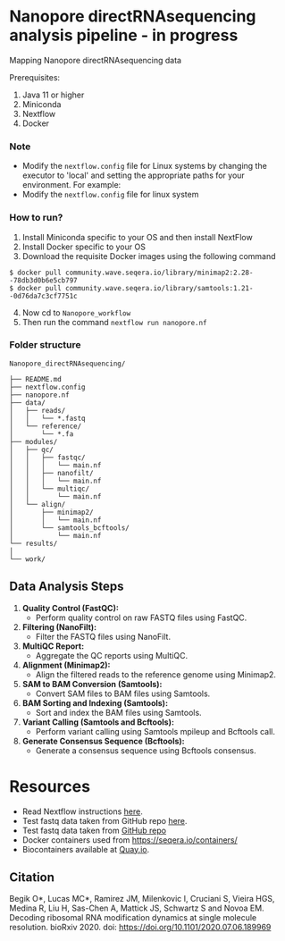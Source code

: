 # Nanopore directRNAsequencing analysis pipeline - in progress
Mapping Nanopore directRNAsequencing data

Prerequisites:
1. Java 11 or higher
2. Miniconda
3. Nextflow 
4. Docker

### Note
- Modify the `nextflow.config` file for Linux systems by changing the executor to 'local' and setting the appropriate paths for your environment. For example:
- Modify the `nextflow.config` file for linux system

### How to run?
1. Install Miniconda specific to your OS and then install NextFlow
2. Install Docker specific to your OS
3. Download the requisite Docker images using the following command
```
$ docker pull community.wave.seqera.io/library/minimap2:2.28--78db3d0b6e5cb797
$ docker pull community.wave.seqera.io/library/samtools:1.21--0d76da7c3cf7751c
```
4. Now cd to `Nanopore_workflow`
5. Then run the command `nextflow run nanopore.nf`

### Folder structure ##

```
Nanopore_directRNAsequencing/

├── README.md
├── nextflow.config
├── nanopore.nf
├── data/
│   ├── reads/
│   │   └── *.fastq
│   └── reference/
│       └── *.fa
├── modules/
│   ├── qc/
│   │   ├── fastqc/
│   │   │   └── main.nf
│   │   ├── nanofilt/
│   │   │   └── main.nf
│   │   └── multiqc/
│   │       └── main.nf
│   └── align/
│       ├── minimap2/
│       │   └── main.nf
│       └── samtools_bcftools/
│           └── main.nf
└── results/
│
└── work/
```
## Data Analysis Steps
1. **Quality Control (FastQC):** 
    - Perform quality control on raw FASTQ files using FastQC.
2. **Filtering (NanoFilt):** 
    - Filter the FASTQ files using NanoFilt.
3. **MultiQC Report:**
    - Aggregate the QC reports using MultiQC.
4. **Alignment (Minimap2):** 
    - Align the filtered reads to the reference genome using Minimap2.
5. **SAM to BAM Conversion (Samtools):** 
    - Convert SAM files to BAM files using Samtools.
6. **BAM Sorting and Indexing (Samtools):** 
    - Sort and index the BAM files using Samtools.
7. **Variant Calling (Samtools and Bcftools):** 
    - Perform variant calling using Samtools mpileup and Bcftools call.
8. **Generate Consensus Sequence (Bcftools):** 
    - Generate a consensus sequence using Bcftools consensus.

# Resources
- Read Nextflow instructions [here](https://www.nextflow.io/).
- Test fastq data taken from GitHub repo [here](https://github.com/novoalab/Best_Practices_dRNAseq_analysis/blob/master/README.md).
- Test fastq data taken from [GitHub repo](https://github.com/novoalab/Best_Practices_dRNAseq_analysis/blob/master/README.md)
- Docker containers used from https://seqera.io/containers/
- Biocontainers available at [Quay.io](https://quay.io/).


## Citation
Begik O*, Lucas MC*, Ramirez JM, Milenkovic I, Cruciani S, Vieira HGS, Medina R, Liu H, Sas-Chen A, Mattick JS, Schwartz S and Novoa EM. Decoding ribosomal RNA modification dynamics at single molecule resolution. bioRxiv 2020. doi: https://doi.org/10.1101/2020.07.06.189969
